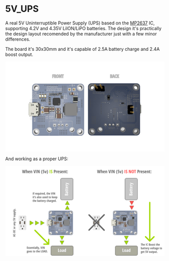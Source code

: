 # 5V_UPS

A real 5V Uninterruptible Power Supply (UPS) based on the [MP2637](https://www.monolithicpower.com/en/mp2637.html) IC, supporting 4.2V and 4.35V LiION/LiPO batteries. The design it's practically the design layout recomended by the manufacturer just with a few minor differences.

The board it's 30x30mm and it's capable of 2.5A battery charge and 2.4A boost output.

<img align="top" src="USB_UPS-MP2637.jpg" />

And working as a proper UPS:

<img align="top" src="USB_UPS-MP2637.UPS.png" />
